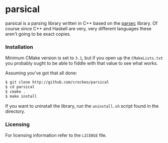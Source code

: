 # parsical

parsical is a parsing library written in C++ based on the
[parsec](http://hackage.haskell.org/package/parsec) library. Of course since C++
and Haskell are very, very different languages these aren't going to be exact
copies.

### Installation

Minimum CMake version is set to `3.1`, but if you open up the `CMakeLists.txt`
you probably ought to be able to fiddle with that value to see what works.

Assuming you've got that all done:

```bash
$ git clone http://github.com/crockeo/parsical
$ cd parsical
$ cmake .
$ make install
```

If you want to uninstall the library, run the `uninstall.sh` script found in the
directory.

### Licensing

For licensing information refer to the `LICENSE` file.
